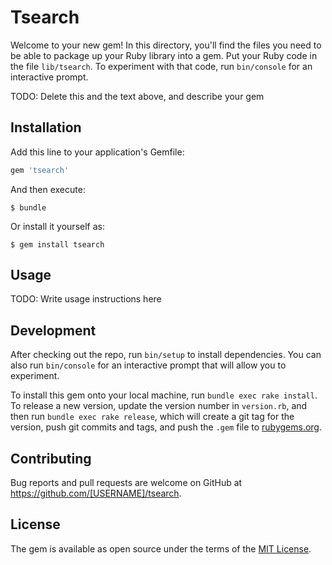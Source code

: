 # Tsearch

Welcome to your new gem! In this directory, you'll find the files you need to be able to package up your Ruby library into a gem. Put your Ruby code in the file `lib/tsearch`. To experiment with that code, run `bin/console` for an interactive prompt.

TODO: Delete this and the text above, and describe your gem

## Installation

Add this line to your application's Gemfile:

```ruby
gem 'tsearch'
```

And then execute:

    $ bundle

Or install it yourself as:

    $ gem install tsearch

## Usage

TODO: Write usage instructions here

## Development

After checking out the repo, run `bin/setup` to install dependencies. You can also run `bin/console` for an interactive prompt that will allow you to experiment.

To install this gem onto your local machine, run `bundle exec rake install`. To release a new version, update the version number in `version.rb`, and then run `bundle exec rake release`, which will create a git tag for the version, push git commits and tags, and push the `.gem` file to [rubygems.org](https://rubygems.org).

## Contributing

Bug reports and pull requests are welcome on GitHub at https://github.com/[USERNAME]/tsearch.

## License

The gem is available as open source under the terms of the [MIT License](https://opensource.org/licenses/MIT).
